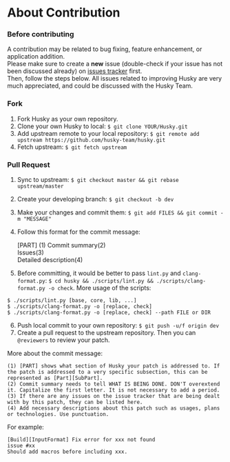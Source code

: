 About Contribution
=====

### Before contributing
A contribution may be related to bug fixing, feature enhancement, or application addition.  
Please make sure to create a **new** issue (double-check if your issue has not been discussed already) on [issues tracker](https://github.com/husky-team/husky/issues) first.  
Then, follow the steps below. All issues related to improving Husky are very much appreciated, and could be discussed with the Husky Team.

### Fork

1. Fork Husky as your own repository.
2. Clone your own Husky to local: `$ git clone YOUR/Husky.git`
3. Add upstream remote to your local repository: `$ git remote add upstream https://github.com/husky-team/husky.git`
4. Fetch upstream: `$ git fetch upstream`


### Pull Request

1. Sync to upstream: `$ git checkout master && git rebase upstream/master`
2. Create your developing branch: `$ git checkout -b dev`
3. Make your changes and commit them: `$ git add FILES && git commit -m "MESSAGE"`
4. Follow this format for the commit message:

    \[PART\] (1) Commit summary(2)  
    Issues(3)  
    Detailed description(4)

5. Before committing, it would be better to pass `lint.py` and `clang-format.py`: `$ cd husky && ./scripts/lint.py && ./scripts/clang-format.py -o check`. More usage of the scripts:
```
$ ./scripts/lint.py [base, core, lib, ...]
$ ./scripts/clang-format.py -o [replace, check]
$ ./scripts/clang-format.py -o [replace, check] --path FILE or DIR
```
6. Push local commit to your own repository: `$ git push -u/f origin dev`
7. Create a pull request to the upstream repository. Then you can `@reviewers` to review your patch.

More about the commit message:

    (1) [PART] shows what section of Husky your patch is addressed to. If the patch is addressed to a very specific subsection, this can be represented as [Part][SubPart].  
    (2) Commit summary needs to tell WHAT IS BEING DONE. DON'T overextend it. Capitalize the first letter. It is not necessary to add a period.
    (3) If there are any issues on the issue tracker that are being dealt with by this patch, they can be listed here.
    (4) Add necessary descriptions about this patch such as usages, plans or technologies. Use punctuation.


For example:

```
[Build][InputFormat] Fix error for xxx not found
issue #xx
Should add macros before including xxx.
```
